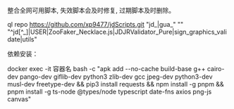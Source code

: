 整合全网可用脚本, 失效脚本会及时修复, 过期脚本及时删除。

ql repo https://github.com/xp9477/jdScripts.git "jd_|gua_" "" "^jd[^_]|USER|ZooFaker_Necklace.js|JDJRValidator_Pure|sign_graphics_validate|utils"


依赖安装：

docker exec -it 容器名 bash -c "apk add --no-cache build-base g++ cairo-dev pango-dev giflib-dev python3 zlib-dev gcc jpeg-dev python3-dev musl-dev freetype-dev && pip3 install requests && npm install -g pnpm && pnpm install -g ts-node @types/node typescript date-fns axios png-js canvas"

